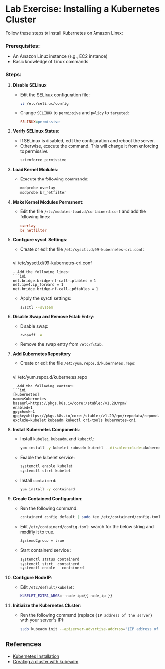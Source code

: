 # Lab Exercise: Installing a Kubernetes Cluster

Follow these steps to install Kubernetes on Amazon Linux:

### Prerequisites:
- An Amazon Linux instance (e.g., EC2 instance)
- Basic knowledge of Linux commands

### Steps:

1. **Disable SELinux**:
   - Edit the SELinux configuration file:
     ```bash
     vi /etc/selinux/config
     ```
   - Change `SELINUX` to `permissive` and `policy` to `targeted`:
     ```ini
     SELINUX=permissive
     ```

2. **Verify SELinux Status**:
   - If SELinux is disabled, edit the configuration and reboot the server.
   - Otherwise, execute the command. This will change it from enforcing to permissive.
     ```bash
     setenforce permissive
     ```

3. **Load Kernel Modules**:
   - Execute the following commands:
     ```bash
     modprobe overlay
     modprobe br_netfilter
     ```

4. **Make Kernel Modules Permanent**:
   - Edit the file `/etc/modules-load.d/containerd.conf` and add the following lines:
     ```ini
     overlay
     br_netfilter
     ```

5. **Configure sysctl Settings**:
   - Create or edit the file `/etc/sysctl.d/99-kubernetes-cri.conf`:
     ```bash
    vi /etc/sysctl.d/99-kubernetes-cri.conf
     ```
   - Add the following lines:
     ```ini
     net.bridge.bridge-nf-call-iptables = 1
     net.ipv4.ip_forward = 1
     net.bridge.bridge-nf-call-ip6tables = 1
     ```
   - Apply the sysctl settings:
     ```bash
     sysctl --system
     ```

6. **Disable Swap and Remove Fstab Entry**:
   - Disable swap:
     ```bash
     swapoff -a
     ```
   - Remove the swap entry from `/etc/fstab`.

7. **Add Kubernetes Repository**:
   - Create or edit the file `/etc/yum.repos.d/kubernetes.repo`:
     ```bash
    vi /etc/yum.repos.d/kubernetes.repo
     ```
   - Add the following content:
     ```ini
     [kubernetes]
     name=Kubernetes
     baseurl=https://pkgs.k8s.io/core:/stable:/v1.29/rpm/
     enabled=1
     gpgcheck=1
     gpgkey=https://pkgs.k8s.io/core:/stable:/v1.29/rpm/repodata/repomd.xml.key
     exclude=kubelet kubeadm kubectl cri-tools kubernetes-cni
     ```

8. **Install Kubernetes Components**:
   - Install `kubelet`, `kubeadm`, and `kubectl`:
     ```bash
     yum install -y kubelet kubeadm kubectl --disableexcludes=kubernetes
     ```
   - Enable the kubelet service:
     ```bash
     systemctl enable kubelet
     systemctl start kubelet
     ```
   - Install `containerd`:
     ```bash
     yum install -y containerd 
     ```
    
9. **Create Containerd Configuration**:
   - Run the following command:
     ```bash
     containerd config default | sudo tee /etc/containerd/config.toml
     ```
   - Edit `/etc/containerd/config.toml`: search for the below string and modifiy it to true.
      ```bash
      SystemdCgroup = true
      ```
   - Start containerd service :

      ```bash
      systemctl status containerd
      systemctl start  containerd
      systemctl enable   containerd

      ```

10. **Configure Node IP**:
 
    - Edit `/etc/default/kubelet`:
      ```bash
      KUBELET_EXTRA_ARGS=--node-ip={{ node_ip }}
      ```

11. **Initialize the Kubernetes Cluster**:
    - Run the following command (replace `{IP address of the server}` with your server's IP):
      ```bash
      sudo kubeadm init --apiserver-advertise-address="{IP address of the server}" --apiserver-cert-extra-sans="{IP address of the server}" --node-name master --pod-network-cidr=192.168.0.0/24
      ```

## References
- [Kubernetes Installation](https://kubernetes.io/docs/setup/production-environment/tools/kubeadm/install-kubeadm/)
- [Creating a cluster with kubeadm](https://kubernetes.io/docs/setup/production-environment/tools/kubeadm/create-cluster-kubeadm/)